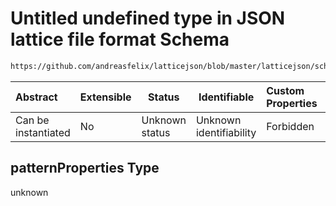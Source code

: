 # Untitled undefined type in JSON lattice file format Schema

```txt
https://github.com/andreasfelix/latticejson/blob/master/latticejson/schema.json#/properties/sub_lattices/patternProperties
```




| Abstract            | Extensible | Status         | Identifiable            | Custom Properties | Additional Properties | Access Restrictions | Defined In                                              |
| :------------------ | ---------- | -------------- | ----------------------- | :---------------- | --------------------- | ------------------- | ------------------------------------------------------- |
| Can be instantiated | No         | Unknown status | Unknown identifiability | Forbidden         | Allowed               | none                | [schema.json\*](out/schema.json "open original schema") |

## patternProperties Type

unknown
